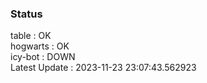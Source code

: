 ### Status


table : OK  
hogwarts : OK  
icy-bot : DOWN  
Latest Update : 2023-11-23 23:07:43.562923
